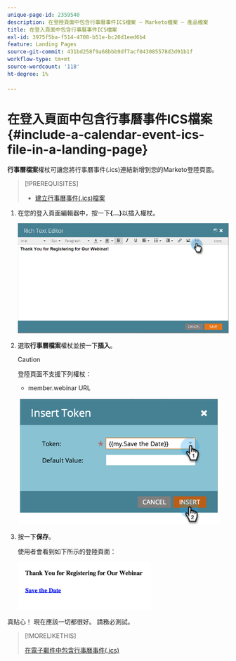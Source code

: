 ```yaml
---
unique-page-id: 2359540
description: 在登陸頁面中包含行事曆事件ICS檔案 — Marketo檔案 — 產品檔案
title: 在登入頁面中包含行事曆事件ICS檔案
exl-id: 3975f5ba-f514-4708-b51e-bc20d1eed6b4
feature: Landing Pages
source-git-commit: 431bd258f9a68bbb9df7acf043085578d3d91b1f
workflow-type: tm+mt
source-wordcount: '118'
ht-degree: 1%

---
```


# 在登入頁面中包含行事曆事件ICS檔案 {#include-a-calendar-event-ics-file-in-a-landing-page}

**行事曆檔案**&#x200B;權杖可讓您將行事曆事件(.ics)連結新增到您的Marketo登陸頁面。

>[!PREREQUISITES]
>
>* [建立行事曆事件(.ics)檔案](/help/marketo/product-docs/email-marketing/general/functions-in-the-editor/create-a-calendar-event-ics-file.md)

1. 在您的登入頁面編輯器中，按一下&#x200B;**{...}**&#x200B;以插入權杖。

   ![](assets/image2015-7-8-17-3a51-3a29.png)

1. 選取&#x200B;**行事曆檔案**&#x200B;權杖並按一下&#x200B;**插入**。

   >[!CAUTION]
   >
   >登陸頁面不支援下列權杖：
   >
   >* member.webinar URL

   ![](assets/image2015-1-6-16-3a31-3a28.png)

1. 按一下&#x200B;**保存**。

   使用者會看到如下所示的登陸頁面：

   ![](assets/image2015-1-6-16-3a42-3a51.png)

真貼心！ 現在應該一切都很好。 請務必測試。

>[!MORELIKETHIS]
>
>[在電子郵件中包含行事曆事件(.ics)](/help/marketo/product-docs/email-marketing/general/functions-in-the-editor/include-a-calendar-event-ics-in-an-email.md)
